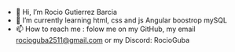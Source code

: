- 👋 Hi, I’m  Rocio Gutierrez Barcia
- 🌱 I’m currently learning html, css and js Angular boostrop mySQL 
- 📫 How to reach me : folow me on my GitHub,  my email rocioguba2511@gmail.com or my Discord: RocioGuba 

<!---
RocioGuba/RocioGuba is a ✨ special ✨ repository because its `README.md` (this file) appears on your GitHub profile.
You can click the Preview link to take a look at your changes.
--->

